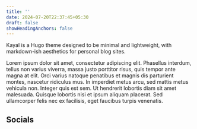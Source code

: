 ```yaml
---
title: ''
date: 2024-07-20T22:37:45+05:30
draft: false
showHeadingAnchors: false
---
```


Kayal is a Hugo theme designed to be minimal and lightweight, with markdown-ish aesthetics for personal blog sites.

Lorem ipsum dolor sit amet, consectetur adipiscing elit. Phasellus interdum, tellus non varius viverra, massa justo porttitor risus, quis tempor ante magna at elit. Orci varius natoque penatibus et magnis dis parturient montes, nascetur ridiculus mus. In imperdiet metus arcu, sed mattis metus vehicula non. Integer quis est sem. Ut hendrerit lobortis diam sit amet malesuada. Quisque lobortis nisi et ipsum aliquam placerat. Sed ullamcorper felis nec ex facilisis, eget faucibus turpis venenatis.

## Socials
